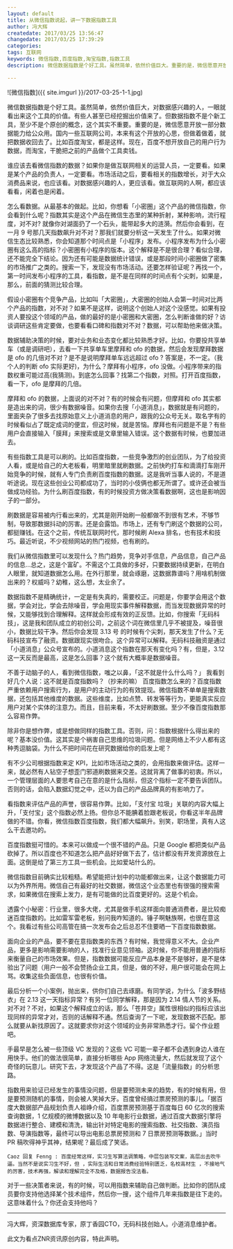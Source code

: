 ```yaml
---
layout: default
title: 从微信指数说起，讲一下数据指数工具
author: 冯大辉
createdate: 2017/03/25 13:56:47
changedate: 2017/03/25 17:39:29
categories:
tags: 互联网
keywords: 微信指数,百度指数,淘宝指数,指数工具
description: 微信数据指数是个好工具。虽然简单，依然价值巨大。重要的是，微信愿意开放一部分数据能力给公众用。

---
```


![微信指数]({{ site.imgurl }}/2017-03-25-1-1.jpg)

微信数据指数是个好工具。虽然简单，依然价值巨大，对数据感兴趣的人，一眼就看出来这个工具的价值。有些人甚至已经挖掘出价值来了。但数据指数不是个新工具，至少不是个原创的概念，这个其实不重要。重要的是，微信愿意开放一部分数据能力给公众用。国内一些互联网公司，本来有这个开放的心思，但做着做着，就把数据收回去了。比如百度淘宝，都是这样。现在，百度不想开放自己的用户行为数据，而淘宝，干脆把之前的产品做个工具卖钱。

谁应该去看微信指数的数据？如果你是做互联网相关的运营人员，一定要看。如果是某个产品的负责人，一定要看。市场活动之后，要看相关的指数增长，对于大众消费品来说，也应该看。对数据感兴趣的人，更应该看。做互联网的人啊，都应该看看，闲着也是闲着。

怎么看数据。从最基本的做起。比如，你想看「小密圈」这个产品的微信指数，你会看到什么呢？指数其实是这个产品在微信生态里的某种折射，某种影响，流行程度，对不对? 就像你对湖面扔了一个石头，能带起多大的涟漪。然后你会看到，在一月 9 号那几天指数飙升对不对？那我们就要分析这一天发生了什么。如果对微信生态比较熟悉，你会知道那个时间点是「小程序」发布。小程序发布为什么小密圈有这么高的指标？小密圈有小程序的版本。这个解释是不是很合理？看似合理，还不能完全下结论。因为还有可能是数据统计错误，或是那段时间小密圈做了密集的市场推广之类的。搜索一下，发现没有市场活动。还要怎样验证呢？再找一个，第一时间发布小程序的工具，看指数，是不是在同样的时间点有个尖刺，如果是，那么，前面的猜测比较合理。

假设小密圈有个竞争产品，比如叫「大密圈」，大密圈的创始人会第一时间对比两个产品的指数，对不对？如果不是这样，说明这个创始人对这个没感觉。如果有投资人要投这个领域的产品，做的最好的是小密圈和大密圈，怎么判断谁做的好？访谈调研这些肯定要做，也要看看口碑和指数对不对？数据，可以帮助他来做决策。

数据辅助决策的时候，要对业务和业态变化都比较熟悉才好。比如，你要投共享单车（或是调研吧），去看一下共享单车里摩拜和 ofo 的数据，然后会发现摩拜数据是 ofo 的几倍对不对？是不是说明摩拜单车远远超过 ofo ? 答案是，不一定。（我个人的判断 ofo 实际更好)，为什么？摩拜有小程序，ofo 没做。小程序带来的指数权重可能过高(我猜测)。到底怎么回事？找第二个指数，对照。打开百度指数，看一下，ofo 是摩拜的几倍。

摩拜和 ofo 的数据，上面说的对不对？有的时候会有问题，但摩拜和 ofo 其实都是造出来的词，很少有数据噪音。如果你去搜「小道消息」，数据就是有问题的，里面夹杂了很多去找原始意义上小道消息的用户，跟我的公众号无关。取名字有的时候看似占了既定成词的便宜，但这时候，就是苦恼。摩拜也有问题是不是？有些用户会直接输入「膜拜」来搜索或是文章里输入错误。这个数据有时候，也要加进去。

有些指数工具是可以刷的。比如百度指数，一些竞争激烈的创业团队，为了给投资人看，或是给自己的大老板看，明里暗里就刷数据。之前快旳打车和滴滴打车刚开始竞争的时候，就有人专门负责刷百度指数的数据。这是我听当事人说的，不是道听途说。现在这些创业公司都成功了，当时的小伎俩也都无所谓了。或许还会被当做成功经验。为什么刷百度指数，有的时候投资方做决策看数据啊，这也是影响因子的一部分。

刷数据是容易被内行看出来的，尤其是刚开始刷一般都做不到很有艺术，不够节制，导致那数据抖动的厉害。还是会露馅。市场上，还有专门刷这个数据的公司，都挺赚钱。在这个之前，传统互联网时代，那时候刷 Alexa 排名，也有技术和技巧。最近听说，不少视频网站的热门视频，也有刷的。

我们从微信指数里可以发现什么？热门趋势，竞争对手信息，产品信息，自己产品的信息…总之，这是个富矿。不需这个工具做的多好，只要数据持续更新，在明白人眼里，就知道数据怎么用。在外行那里，就会琢磨，这数据靠谱吗？用啥机制做出来的？权威吗？幼稚，这么想，太业余了。

数据指数不是精确统计，一定是有失真的，需要校正。问题是，你要学会用这个数据，学会对比，学会去除噪音，学会用现实事件解释数据，而当发现数据异常的时候，又能够找到合理解释。这样就会形成有效的正反馈。比如，你搜索「无码科技」，这是我和团队成立的初创公司，之前这个词在微信里几乎不被提及，噪音很小，数据比较干净。然后你会发现 3.13 号 的时候有个尖刺，那天发生了什么？无码科技宣布了融资。数据跟现实很吻合。这个异常可以解释。无码科技融资是通过「小道消息」公众号宣布的。小道消息这个指数在那天有变化吗？有，但是，3.12 这一天反而是最高，这是怎么回事？这个就有大概率是数据噪音。

不善于动脑子的人，看到微信指数，嗤之以鼻，「这不就是什么什么吗？」 我看到好几个人说：这不就是百度指数吗？（抄来的嘛）
 百度指数怎么来的？百度指数严重依赖用户搜索行为，是用户的主动行为的有效提现。微信指数不单单是搜索数据，还包括其他维度的数据。这些维度，比如点赞、转发等等行为，更能真实反应用户对某个实体的注意力。而且，目前来看，不太好刷数据。至少不像百度指数那么容易作弊。

除非你是想作弊，或是想做同样的指数工具。否则，问：指数根据什么得出来的呢？基本没价值。这其实是个祸害自己思维的垃圾问题。但是网络上不少人都有这种秀逗脑袋。为什么不把时间花在研究数据给你的启发上呢？

有不少公司根据指数来定 KPI，比如市场活动之类的，会用指数来做评估。这样一来，就必然有人钻空子想歪门邪道刷数据来交差。这就背离了做事的初衷。所以，一个管理层面的人要思考自己在意的是什么指标，但这个指标一定不要告诉团队。否则的话，会陷入数据幻觉之中，还以为自己的产品品牌真的有影响力了。

看指数来评估产品的声誉，很容易作弊。比如，「支付宝 垃圾」关联的内容大幅上升，「支付宝」这个指数必然上扬。但你总不能腆着脸跟老板说，你看这半年品牌做的不错。你看，微信指数百度指数，我们都大幅飙升。别笑，职场里，真有人这么干去邀功的。

百度指数挺可惜的。本来可以做成一个很不错的产品。只是 Google 都把类似产品砍掉了。所以百度也不知道怎么把产品好好做下去了，估计都没有开发资源放在上面。这倒是给了第三方工具一些机会。比如爱站什么的。

微信指数目前确实比较粗糙。希望能把计划中的功能都做出来，让这个数据能力可以为外界所用。微信自己有最好的社交数据，微信这个业态里也有很强的搜索需求，如果微信在搜索上发力，是有可能做的比百度更好的。这是个机会。

透露个小秘密：行业里，很多大佬，尤其是做手机这样面向普通消费者，是比较痴迷百度指数的。比如雷军雷老板，别问我咋知道的。锤子啊魅族啊，也很在意这个。我看过有些公司高管在搞一次发布会之后总忍不住要晒一下百度指数数据。

面向企业的产品，要不要在意指数类的东西？有时候，我觉得意义不大。企业产品，更多是影响需要影响的人，找准行业意见领袖。这时候，你不能用普通的指标来衡量自己的市场效果。但是，指数数据可能反应产品本身是不是够好，是不是体验出了问题（用户一般不会赞扬企业工具，但是，做的不好，用户很可能会在网上骂。收集这些负面信息，也很有价值。

最后分析一个小案例，抛出来，供你们自己去琢磨。有同学说，为什么「波多野结衣」在 2.13 这一天指标异常？有另一位同学解释，那是因为 2.14 情人节的关系。对不对？不对，如果这个解释成立的话，那么「苍井空」属性很相似的指标应该出现同样的异常才对，否则的话解释不通。然后查询了一下呢，发现数据不匹配。那么就要从新找原因了。这就要求你对这个领域的业务非常熟悉才行。留个作业题吧。

手最早是怎么被一些顶级 VC 发现的？这些 VC 可能一辈子都不会遇到身边人谁在用快手。他们的做法很简单，直接分析哪些 App 网络流量大，然后就发现了这个奇怪的玩意儿。研究下去，才发现这个产品了不得。这是「流量指数」的分析思路。

指数用来验证已经发生的事情没问题，但是要预测未来的趋势，有的时候有用，但是要预测随机的事情，则会被人笑掉大牙。百度曾经搞过票房预测的事儿。「据百度大数据部产品规划负责人祖峥介绍，百度票房预测基于百度每日 60 亿次的搜索查询数据，1 亿规模的微博数据以及 10 年电影行业数据，通过百度大数据引擎将数据进行整合、建模和清洗，输出针对特定电影的搜索指数、社交指数、演员指数、导演指数等，最终可以导出电影总票房预测和 7 日票房预测等数据。」当时 PR 稿吹得神乎其神，结果呢？最后成了笑话。

	Caoz 回复 Fenng : 百度经常这样，实习生写算法调策略，中层包装写文案，高层出去吹牛逼。当然不是说实习生不好，但 ，实际生活和日常消费经验特别匮乏，名校高材生 ，不接地气的厉害，技术再强，解读和理解完全不及格，数据报告没法看。

对于一些决策者来说，有的时候，可以用指数来辅助自己做判断。比如你的团队成员要你支持他选择某个技术组件，然后你一搜，这个组件几年来指数是往下走的。这意味着什么？你还会支持他吗？

----

冯大辉，资深数据库专家，原丁香园CTO，无码科技创始人。小道消息维护者。

此文为看点ZNR资讯原创内容，特此声明。
